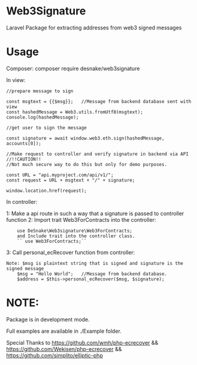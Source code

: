 # Web3Signature

Laravel Package for extracting addresses from web3 signed messages

# Usage

Composer:
    composer require desnake/web3signature

In view:

    //prepare message to sign

    const msgtext = {{$msg}};   //Message from backend database sent with view
    const hashedMessage = Web3.utils.fromUtf8(msgtext);
    console.log(hashedMessage);

    //get user to sign the message

    const signature = await window.web3.eth.sign(hashedMessage, accounts[0]);

    //Make request to controller and verify signature in backend via API
    //!!CAUTION!!
    //Not much secure way to do this but only for demo purposes.

    const URL = "api.myproject.com/api/v1/";
    const request = URL + msgtext + "/" + signature;

    window.location.href(request);

In controller:

1: Make a api route in such a way that a signature is passed to controller function
2: Import trait Web3ForContracts into the controller:

        use DeSnake\Web3signature\Web3ForContracts;
        and Include trait into the controller class.
        `` use Web3ForContracts;``

3: Call personal_ecRecover function from controller:

    Note: $msg is plaintext string that is signed and signature is the signed message
        $msg = "Hello World";   //Message from backend database.
        $address = $this->personal_ecRecover($msg, $signature);

# NOTE:

Package is in development mode.

Full examples are available in ./Example folder.

Special Thanks to https://github.com/wmh/php-ecrecover && https://github.com/Wekisen/php-ecrecover && https://github.com/simplito/elliptic-php